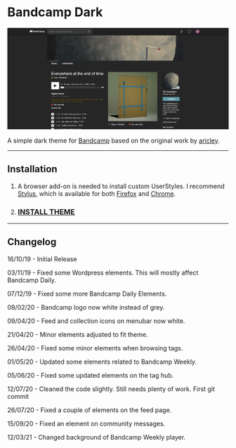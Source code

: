 # Bandcamp Dark

![Screenshot](Screenshot1.png)

A simple dark theme for [Bandcamp](https://bandcamp.com) based on the original work by [aricley](https://userstyles.org/styles/150014/bandcamp-dark-theme-17-10).

---

## Installation

  1. A browser add-on is needed to install custom UserStyles.
  I recommend [Stylus](https://github.com/openstyles/stylus), which is available for both [Firefox](https://addons.mozilla.org/en-US/firefox/addon/styl-us/) and [Chrome](https://chrome.google.com/webstore/detail/stylus/clngdbkpkpeebahjckkjfobafhncgmne?hl).

  2. ### [INSTALL THEME](https://raw.githubusercontent.com/jasuthemes/userstyles/master/BandcampDark/BandcampDark.user.css)
  
---

## Changelog

16/10/19 - Initial Release

03/11/19 - Fixed some Wordpress elements. This will mostly affect Bandcamp Daily.

07/12/19 - Fixed some more Bandcamp Daily Elements.

09/02/20 - Bandcamp logo now white instead of grey.

09/04/20 - Feed and collection icons on menubar now white.

21/04/20 - Minor elements adjusted to fit theme.

26/04/20 - Fixed some minor elements when browsing tags.

01/05/20 - Updated some elements related to Bandcamp Weekly.

05/06/20 - Fixed some updated elements on the tag hub.

12/07/20 - Cleaned the code slightly. Still needs plenty of work. First git commit

26/07/20 - Fixed a couple of elements on the feed page.

15/09/20 - Fixed an element on community messages.

12/03/21 - Changed background of Bandcamp Weekly player.
